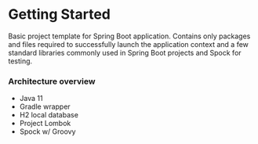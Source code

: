 # Getting Started
Basic project template for Spring Boot application. Contains only packages and files required to successfully launch the
application context and a few standard libraries commonly used in Spring Boot projects and Spock for testing.

### Architecture overview

* Java 11
* Gradle wrapper
* H2 local database
* Project Lombok
* Spock w/ Groovy
